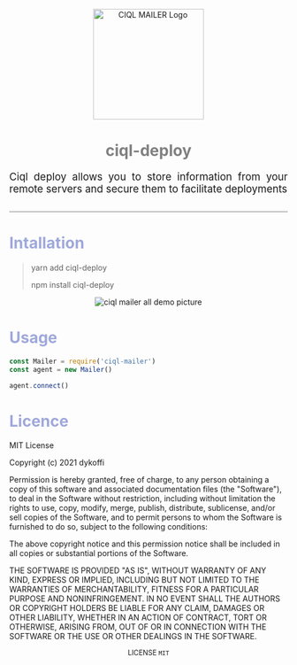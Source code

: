 
<p align="center">
  <img width="200" src="https://raw.githubusercontent.com/dykoffi/files/main/mailer.png" alt="CIQL MAILER Logo">
</p>

<h1 align="center" style="color:grey">ciql-deploy</h1>
<p style="font-size:18.5px; border-bottom:1px solid grey; padding-bottom:30px" align="justify">
    Ciql deploy allows you to store information from your remote servers and secure them to facilitate deployments
</p>
<h1 style="color:#9fa8da;">Intallation</h1>

> yarn add ciql-deploy
> 
> npm install ciql-deploy

<p align="center">
  <img src="https://raw.githubusercontent.com/dykoffi/files/main/alldemo.png" alt="ciql mailer all demo picture">
</p>

<h1 style="color:#9fa8da;">Usage</h1>

```js
const Mailer = require('ciql-mailer')
const agent = new Mailer()

agent.connect()
```


<h1 style="color:#9fa8da;">Licence</h1>
<p>
MIT License

Copyright (c) 2021 dykoffi

Permission is hereby granted, free of charge, to any person obtaining a copy
of this software and associated documentation files (the "Software"), to deal
in the Software without restriction, including without limitation the rights
to use, copy, modify, merge, publish, distribute, sublicense, and/or sell
copies of the Software, and to permit persons to whom the Software is
furnished to do so, subject to the following conditions:

The above copyright notice and this permission notice shall be included in all
copies or substantial portions of the Software.

THE SOFTWARE IS PROVIDED "AS IS", WITHOUT WARRANTY OF ANY KIND, EXPRESS OR
IMPLIED, INCLUDING BUT NOT LIMITED TO THE WARRANTIES OF MERCHANTABILITY,
FITNESS FOR A PARTICULAR PURPOSE AND NONINFRINGEMENT. IN NO EVENT SHALL THE
AUTHORS OR COPYRIGHT HOLDERS BE LIABLE FOR ANY CLAIM, DAMAGES OR OTHER
LIABILITY, WHETHER IN AN ACTION OF CONTRACT, TORT OR OTHERWISE, ARISING FROM,
OUT OF OR IN CONNECTION WITH THE SOFTWARE OR THE USE OR OTHER DEALINGS IN THE
SOFTWARE.
</p>
<p align="center" style="font-size:12.5px">
LICENSE <code>MIT</code>
</p>